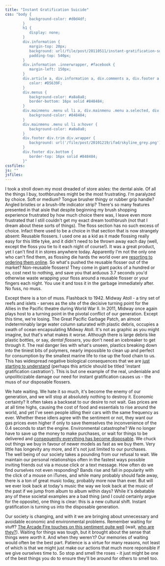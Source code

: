 ```yaml
---
title: "Instant Gratification Suicide"
css: "body {
           background-color: #d0d4df;
        }
        h1 {
           display: none;
        }
        div.information {
           margin-top: 20px;
           background: url(/file/post/20110511/instant-gratification-suicide/title.jpg) no-repeat left top;
           padding-top: 540px;
        }
        div.information .innerwrapper, #facebook {
           margin-left: 150px;
        }
        div.article a, div.information a, div.comments a, div.footer a {
           color: #D5639F;
        }
        div.menus {
           background-color: #a8a8a8;
           border-bottom: 16px solid #848484;
        }
        div.mainmenu .menu ul li a, div.mainmenu .menu a.selected, div.mainmenu .menu a:hover, div.mainmenu .menu li:hover>a, div.mainmenu .menu li li {
           background-color: #848484;
        }
        div.mainmenu .menu ul li a:hover {
           background-color: #a0a0a0;
        }
        div.footer div.trim div.wrapper {
           background: url('/file/post/20101219/ifad/skyline_grey.png') no-repeat center bottom;
        }
        div.footer div.bottom {
           border-top: 16px solid #848484;
        }"
cssfiles:
js: ""
jsfiles:
---
```

<div class="two quad">
<p>I took a stroll down my most dreaded of store aisles: the dental aisle. Of all the things I buy, toothbrushes might be the most frustrating. I'm paralyzed by choice. Soft or medium? Tongue brusher thingy or rubber grip handle? Angled bristles or a brush-life indicator strip? There's so many features presented in that aisle that despite beginning my brush shopping experience frustrated by how much choice there was, I leave even more frustrated that I still couldn't get my exact dream toothbrush (not that I dream about these sorts of things). The floss section has no such excess of choice. Infact there used to be a choice in that section that is now strangely absent: Reusable flossers. I used one as a kid as it made flossing really easy for this little tyke, and it didn't need to be thrown away each day (well, except the floss you tie to it each night of course!). It was a great product, yet I can't find it in stores anywhere today. Apparently I'm not the only one who can't find them, as flossing die hards the world over are <a href="http://www.amazon.com/Butler-Flossmate-Handle-12-Pk/product-reviews/B000S75OEC/ref=cm_cr_dp_all_helpful?ie=UTF8&amp;showViewpoints=1&amp;sortBy=bySubmissionDateDescending">resorting to ordering them online</a>. So what's pushed the reusable flosser out of the market? Non-reusable flossers! They come in giant packs of a hundred or so, cost next to nothing, and save you that arduous 3.7 seconds you'd otherwise waste wrapping your floss around a reusable flosser or your fingers each night. You use it and toss it in the garbage immediately after. No fuss, no muss.</p>
<p>Except there is a ton of muss. Flashback to 1942. Midway Atoll - a tiny set of reefs and islets - serves as the site of the decisive turning point for the Allies in the Pacific theatre during World War II. In 2011, Midway once again plays host to a turning point in the pivotal conflict of our generation. Except this time, we're losing. The Great Pacific Garbage Patch, an almost indeterminably large water column saturated with plastic debris, occupies a swath of ocean encapsulating Midway Atoll. It's not as graphic as you might imagine, but that's what makes it worse. Although there is large debris like plastic bottles, or say, <em>dental flossers</em>, you don't need an icebreaker to get through it. The real danger lies with what's unseen, plastics breaking down into the tiniest bits of polymers, nearly impossible to clean up and&nbsp;perfect for consumption by the smallest marine life to rise up the food chain to us. This has widespread negative biological consequences that we are <a href="http://www.cbc.ca/documentaries/doczone/2008/disappearingmale/">just starting to understand</a> (perhaps this article should be titled 'instant gratification castration'). This is but one example of the real, undeniable and unpoliticizable damage our need for instant gratification causes us - the muss of our disposable flossers.</p>
<p>We hate waiting. We hate it so much, it's become the enemy of our generation, and we will stop at absolutely nothing to destroy it. Economic certainty? It often takes a backseat to our desire to not wait. Gas prices are at all time highs, causing the cost of food and essentials to rise around the world, and yet I've seen people idling their cars with the same frequency as ever. Whether these idlers agree with the sentiment or not, they want our gas prices even higher if only to save themselves the inconvenience&nbsp;of the 0.4 seconds to start the engine. Environmental catastrophe? We no longer have to save up the money to make purchases, or wait for things to be delivered and <a href="/20101219/ifad">consequently everything has become disposable</a>. We chuck out things we buy in favour of newer models as fast as we buy them. Very little has longevity any more, and it's not just limited to our purchases. The&nbsp;well being of our society takes a pounding from our refusal to wait. We maintain our personal relationships often in the fastest ways possible inviting friends out via a mouse click or a text message. How often do we find ourselves not even responding? Bands rise and fall in popularity with the click of a mouse on iTunes, and while many probably should fade away, there is a ton of great music today, probably more now than ever. But will we ever look back at today's music the way we look back at the music of the past if we jump from album to album within days? While it's debatable any of these societal examples are a bad thing (and I could certainly argue for the opposite), one thing is clear: this is a new cultural shift. Instant gratification is turning us into the disposable generation.</p>
<p>Our society is changing, and with it we are bringing about unnecessary and avoidable economic and environmental problems. Remember waiting for stuff? <a href="http://www.thewildernessdowntown.com/">The Arcade Fire touches on this sentiment quite well</a>&nbsp;(wait, <a href="http://whoisarcadefire.tumblr.com/">who are they?</a>). Waiting for things was tough, but it brought about the sense that things were <em>worth</em> it. And when they weren't? Our memories of waiting would often be the best part.&nbsp;Patience is a virtue for many reasons, not least of which is that we might just make our actions that much more reponsible if we give ourselves time to. So stop and smell the roses - it just might be one of the best things you do to ensure they'll be around for others to smell too.</p>
</div>